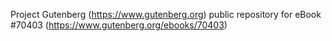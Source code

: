 Project Gutenberg (https://www.gutenberg.org) public repository for
eBook #70403 (https://www.gutenberg.org/ebooks/70403)
